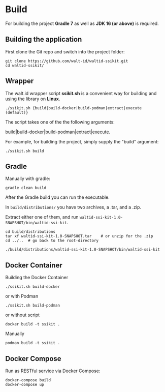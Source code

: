 # Build

For building the project **Gradle 7** as well as **JDK 16 (or above)** is required.

## Building the application

First clone the Git repo and switch into the project folder:

```
git clone https://github.com/walt-id/waltid-ssikit.git
cd waltid-ssikit/
```

## **Wrapper**

The walt.id wrapper script **ssikit.sh** is a convenient way for building and using the library on **Linux**.

```
./ssikit.sh {build|build-docker|build-podman|extract|execute (default)}
```

The script takes one of the the following arguments:

build|build-docker|build-podman|extract|execute.

For example, for building the project, simply supply the "build" argument:

```
./ssikit.sh build
```

## Gradle

Manually with gradle:

```
gradle clean build
```

After the Gradle build you can run the executable.

In `build/distributions/` you have two archives, a .tar, and a .zip.

Extract either one of them, and run `waltid-ssi-kit-1.0-SNAPSHOT/bin/waltid-ssi-kit`.

```
cd build/distributions
tar xf waltid-ssi-kit-1.0-SNAPSHOT.tar    # or unzip for the .zip
cd ../..  # go back to the root-directory

./build/distributions/waltid-ssi-kit-1.0-SNAPSHOT/bin/waltid-ssi-kit
```

## Docker Container

Building the Docker Container

```
./ssikit.sh build-docker
```

or with Podman

```
./ssikit.sh build-podman
```

or without script

```
docker build -t ssikit .
```

Manually

```
podman build -t ssikit .
```

## Docker Compose

Run as RESTful service via Docker Compose:

```
docker-compose build
docker-compose up
```
